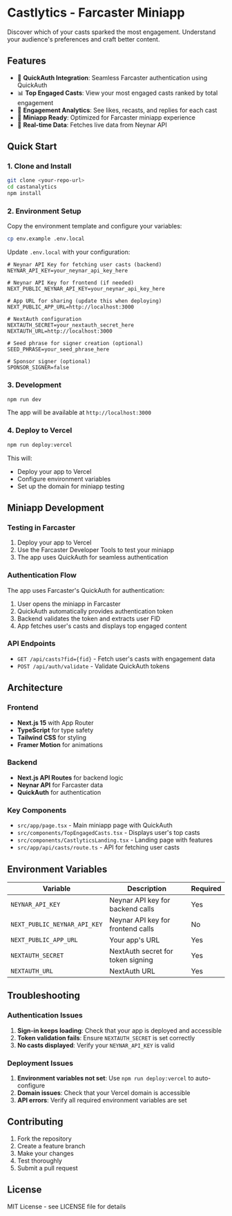 # Castlytics - Farcaster Miniapp

Discover which of your casts sparked the most engagement. Understand your audience's preferences and craft better content.

## Features

- 🔐 **QuickAuth Integration**: Seamless Farcaster authentication using QuickAuth
- 📊 **Top Engaged Casts**: View your most engaged casts ranked by total engagement
- 🎯 **Engagement Analytics**: See likes, recasts, and replies for each cast
- 📱 **Miniapp Ready**: Optimized for Farcaster miniapp experience
- 🚀 **Real-time Data**: Fetches live data from Neynar API

## Quick Start

### 1. Clone and Install

```bash
git clone <your-repo-url>
cd castanalytics
npm install
```

### 2. Environment Setup

Copy the environment template and configure your variables:

```bash
cp env.example .env.local
```

Update `.env.local` with your configuration:

```env
# Neynar API Key for fetching user casts (backend)
NEYNAR_API_KEY=your_neynar_api_key_here

# Neynar API Key for frontend (if needed)
NEXT_PUBLIC_NEYNAR_API_KEY=your_neynar_api_key_here

# App URL for sharing (update this when deploying)
NEXT_PUBLIC_APP_URL=http://localhost:3000

# NextAuth configuration
NEXTAUTH_SECRET=your_nextauth_secret_here
NEXTAUTH_URL=http://localhost:3000

# Seed phrase for signer creation (optional)
SEED_PHRASE=your_seed_phrase_here

# Sponsor signer (optional)
SPONSOR_SIGNER=false
```

### 3. Development

```bash
npm run dev
```

The app will be available at `http://localhost:3000`

### 4. Deploy to Vercel

```bash
npm run deploy:vercel
```

This will:
- Deploy your app to Vercel
- Configure environment variables
- Set up the domain for miniapp testing

## Miniapp Development

### Testing in Farcaster

1. Deploy your app to Vercel
2. Use the Farcaster Developer Tools to test your miniapp
3. The app uses QuickAuth for seamless authentication

### Authentication Flow

The app uses Farcaster's QuickAuth for authentication:

1. User opens the miniapp in Farcaster
2. QuickAuth automatically provides authentication token
3. Backend validates the token and extracts user FID
4. App fetches user's casts and displays top engaged content

### API Endpoints

- `GET /api/casts?fid={fid}` - Fetch user's casts with engagement data
- `POST /api/auth/validate` - Validate QuickAuth tokens

## Architecture

### Frontend
- **Next.js 15** with App Router
- **TypeScript** for type safety
- **Tailwind CSS** for styling
- **Framer Motion** for animations

### Backend
- **Next.js API Routes** for backend logic
- **Neynar API** for Farcaster data
- **QuickAuth** for authentication

### Key Components

- `src/app/page.tsx` - Main miniapp page with QuickAuth
- `src/components/TopEngagedCasts.tsx` - Displays user's top casts
- `src/components/CastlyticsLanding.tsx` - Landing page with features
- `src/app/api/casts/route.ts` - API for fetching user casts

## Environment Variables

| Variable | Description | Required |
|----------|-------------|----------|
| `NEYNAR_API_KEY` | Neynar API key for backend calls | Yes |
| `NEXT_PUBLIC_NEYNAR_API_KEY` | Neynar API key for frontend calls | No |
| `NEXT_PUBLIC_APP_URL` | Your app's URL | Yes |
| `NEXTAUTH_SECRET` | NextAuth secret for token signing | Yes |
| `NEXTAUTH_URL` | NextAuth URL | Yes |

## Troubleshooting

### Authentication Issues

1. **Sign-in keeps loading**: Check that your app is deployed and accessible
2. **Token validation fails**: Ensure `NEXTAUTH_SECRET` is set correctly
3. **No casts displayed**: Verify your `NEYNAR_API_KEY` is valid

### Deployment Issues

1. **Environment variables not set**: Use `npm run deploy:vercel` to auto-configure
2. **Domain issues**: Check that your Vercel domain is accessible
3. **API errors**: Verify all required environment variables are set

## Contributing

1. Fork the repository
2. Create a feature branch
3. Make your changes
4. Test thoroughly
5. Submit a pull request

## License

MIT License - see LICENSE file for details


